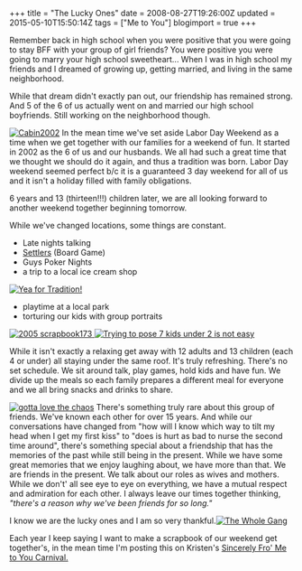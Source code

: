 +++
title = "The Lucky Ones"
date = 2008-08-27T19:26:00Z
updated = 2015-05-10T15:50:14Z
tags = ["Me to You"]
blogimport = true 
+++

Remember back in high school when you were positive that you were going to stay BFF with your group of girl friends?  You were positive you were going to marry your high school sweetheart... When I was in high school my friends and I dreamed of growing up, getting married, and living in the same neighborhood.

While that dream didn't exactly pan out, our friendship has remained strong.  And 5 of the 6 of us actually went on and married our high school boyfriends.  Still working on the neighborhood though.

[![Cabin2002](https://latc.s3.amazonaws.com/wp-content/uploads/2008/08/cabin2002-thumb.jpg)](https://latc.s3.amazonaws.com/wp-content/uploads/2008/08/cabin2002.jpg) In the mean time we've set aside Labor Day Weekend as a time when we get together with our families for a weekend of fun.  It started in 2002 as the 6 of us and our husbands.  We all had such a great time that we thought we should do it again, and thus a tradition was born.  Labor Day weekend seemed perfect b/c  it is a guaranteed 3 day weekend for all of us and it isn't a holiday filled with family obligations.  

6 years and 13 (thirteen!!!) children later, we are all looking forward to another weekend together beginning tomorrow.   

While we've changed locations, some things are constant.

*   Late nights talking
*   [Settlers](http://en.wikipedia.org/wiki/Settlers_of_Catan) (Board Game)
*   Guys Poker Nights
*   a trip to a local ice cream shop 

[![Yea for Tradition!](https://latc.s3.amazonaws.com/wp-content/uploads/2008/08/yea-for-tradition-thumb.jpg)](https://latc.s3.amazonaws.com/wp-content/uploads/2008/08/yea-for-tradition.jpg) 

*   playtime at a local park
*   torturing our kids with group portraits 

 [![2005 scrapbook173](https://latc.s3.amazonaws.com/wp-content/uploads/2008/08/2005-scrapbook173-thumb.jpg)
![Trying to pose 7 kids under 2 is not easy](https://latc.s3.amazonaws.com/wp-content/uploads/2008/08/trying-to-pose-7-kids-under-2-is-not-easy-thumb.jpg)](https://latc.s3.amazonaws.com/wp-content/uploads/2008/08/2005-scrapbook173.jpg)
 

 

While it isn't exactly a relaxing get away with 12 adults and 13 children (each 4 or under) all staying under the same roof.  It's truly refreshing.  There's no set schedule.  We sit around talk, play games, hold kids and have fun.  We divide up the meals so each family prepares a different meal for everyone and we all bring snacks and drinks to share.

[![gotta love the chaos](https://latc.s3.amazonaws.com/wp-content/uploads/2008/08/gotta-love-the-chaos-thumb.jpg)](https://latc.s3.amazonaws.com/wp-content/uploads/2008/08/gotta-love-the-chaos.jpg) There's something truly rare about this group of friends.  We've known each other for over 15 years.  And while our conversations have changed from "how will I know which way to tilt my head when I get my first kiss"  to "does is hurt as bad to nurse the second time around", there's something special about a friendship that has the memories of the past while still being in the present.  While we have some great memories that we enjoy laughing about, we have more than that.  We are friends in the present.  We talk about our roles as wives and mothers.  While we don't' all see eye to eye on everything, we have a mutual respect and admiration for each other.  I always leave our times together thinking, _"there's a reason why we've been friends for so long."_ 

 

I know we are the lucky ones and I am so very thankful.[![The Whole Gang](https://latc.s3.amazonaws.com/wp-content/uploads/2008/08/the-whole-gang-thumb.jpg)](https://latc.s3.amazonaws.com/wp-content/uploads/2008/08/the-whole-gang.jpg) 

 

Each year I keep saying I want to make a scrapbook of our weekend get together's, in the mean time I'm posting this on Kristen's [Sincerely Fro' Me to You Carnival.](http://wearethatfamily.com)
